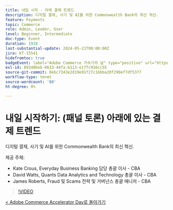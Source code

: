 ```yaml
---
title: 내일 시작 - 아래 결제 트렌드
description: 디지털 결제, 사기 및 AI를 위한 Commonwealth Bank의 최신 혁신.
feature: Payments
topic: Commerce
role: Admin, Leader, User
level: Beginner, Intermediate
doc-type: Event
duration: 1918
last-substantial-update: 2024-05-21T00:00:00Z
jira: KT-15541
hidefromtoc: true
badgeEvent: label="Adobe Commerce 가속기의 날" type="positive" url="https://experienceleague.adobe.com/en/docs/events/apac-commerce-recordings/2024/overview"
exl-id: 89340beb-6633-44fa-b113-e17fc916cc55
source-git-commit: 0ebc7343e2d19e91f27c1bbba20f290ef7df5377
workflow-type: tm+mt
source-wordcount: '80'
ht-degree: 0%

---
```


# 내일 시작하기: (패널 토론) 아래에 있는 결제 트렌드

디지털 결제, 사기 및 AI를 위한 Commonwealth Bank의 최신 혁신.

제공 주체:

+ Kate Crous, Everyday Business Banking 담당 총괄 이사 - CBA
+ David Watts, Quants Data Analytics and Technology 총괄 이사 - CBA
+ James Roberts, Fraud 및 Scams 전략 및 거버넌스 총괄 매니저 - CBA

>[!VIDEO](https://video.tv.adobe.com/v/3429268/?learn=on)

[&lt; Adobe Commerce Accelerator Day로 돌아가기](./overview.md)

